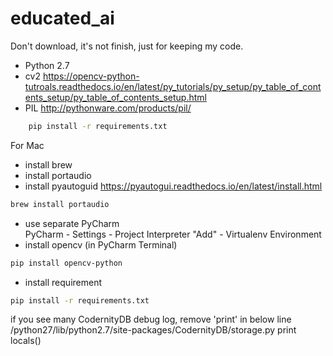 # educated_ai

Don't download, it's not finish, just for keeping my code.

- Python 2.7
- cv2
https://opencv-python-tutroals.readthedocs.io/en/latest/py_tutorials/py_setup/py_table_of_contents_setup/py_table_of_contents_setup.html
- PIL
http://pythonware.com/products/pil/

``` bash
    pip install -r requirements.txt
```
For Mac
- install brew
- install portaudio
- install pyautoguid https://pyautogui.readthedocs.io/en/latest/install.html
``` bash
brew install portaudio
```
- use separate PyCharm <br>
PyCharm - Settings - Project Interpreter "Add" - Virtualenv Environment
- install opencv (in PyCharm Terminal)
``` bash
pip install opencv-python
```
 - install requirement
 ``` bash
 pip install -r requirements.txt
 ```

if you see many CodernityDB debug log, remove 'print' in below line
/python27/lib/python2.7/site-packages/CodernityDB/storage.py
print locals()